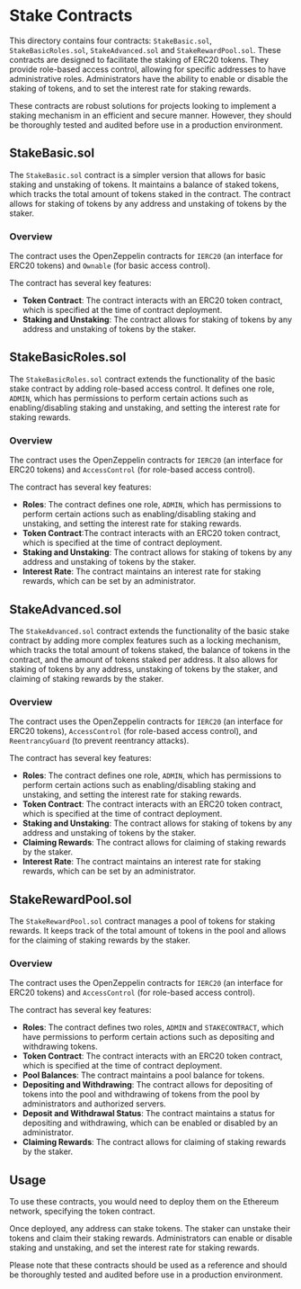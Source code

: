 # Stake Contracts

This directory contains four contracts: `StakeBasic.sol`, `StakeBasicRoles.sol`, `StakeAdvanced.sol` and `StakeRewardPool.sol`. These contracts are designed to facilitate the staking of ERC20 tokens. They provide role-based access control, allowing for specific addresses to have administrative roles. Administrators have the ability to enable or disable the staking of tokens, and to set the interest rate for staking rewards.

These contracts are robust solutions for projects looking to implement a staking mechanism in an efficient and secure manner. However, they should be thoroughly tested and audited before use in a production environment.

## StakeBasic.sol

The `StakeBasic.sol` contract is a simpler version that allows for basic staking and unstaking of tokens. It maintains a balance of staked tokens, which tracks the total amount of tokens staked in the contract. The contract allows for staking of tokens by any address and unstaking of tokens by the staker.

### Overview

The contract uses the OpenZeppelin contracts for `IERC20` (an interface for ERC20 tokens) and `Ownable` (for basic access control).

The contract has several key features:

- **Token Contract**: The contract interacts with an ERC20 token contract, which is specified at the time of contract deployment.
- **Staking and Unstaking**: The contract allows for staking of tokens by any address and unstaking of tokens by the staker.

## StakeBasicRoles.sol

The `StakeBasicRoles.sol` contract extends the functionality of the basic stake contract by adding role-based access control. It defines one role, `ADMIN`, which has permissions to perform certain actions such as enabling/disabling staking and unstaking, and setting the interest rate for staking rewards.

### Overview

The contract uses the OpenZeppelin contracts for `IERC20` (an interface for ERC20 tokens) and `AccessControl` (for role-based access control).

The contract has several key features:

- **Roles**: The contract defines one role, `ADMIN`, which has permissions to perform certain actions such as enabling/disabling staking and unstaking, and setting the interest rate for staking rewards.
- **Token Contract**:The contract interacts with an ERC20 token contract, which is specified at the time of contract deployment.
- **Staking and Unstaking**: The contract allows for staking of tokens by any address and unstaking of tokens by the staker.
- **Interest Rate**: The contract maintains an interest rate for staking rewards, which can be set by an administrator.

## StakeAdvanced.sol

The `StakeAdvanced.sol` contract extends the functionality of the basic stake contract by adding more complex features such as a locking mechanism, which tracks the total amount of tokens staked, the balance of tokens in the contract, and the amount of tokens staked per address. It also allows for staking of tokens by any address, unstaking of tokens by the staker, and claiming of staking rewards by the staker.

### Overview

The contract uses the OpenZeppelin contracts for `IERC20` (an interface for ERC20 tokens), `AccessControl` (for role-based access control), and `ReentrancyGuard` (to prevent reentrancy attacks).

The contract has several key features:

- **Roles**: The contract defines one role, `ADMIN`, which has permissions to perform certain actions such as enabling/disabling staking and unstaking, and setting the interest rate for staking rewards.
- **Token Contract**: The contract interacts with an ERC20 token contract, which is specified at the time of contract deployment.
- **Staking and Unstaking**: The contract allows for staking of tokens by any address and unstaking of tokens by the staker.
- **Claiming Rewards**: The contract allows for claiming of staking rewards by the staker.
- **Interest Rate**: The contract maintains an interest rate for staking rewards, which can be set by an administrator.

## StakeRewardPool.sol

The `StakeRewardPool.sol` contract manages a pool of tokens for staking rewards. It keeps track of the total amount of tokens in the pool and allows for the claiming of staking rewards by the staker.

### Overview

The contract uses the OpenZeppelin contracts for `IERC20` (an interface for ERC20 tokens) and `AccessControl` (for role-based access control).

The contract has several key features:

- **Roles**: The contract defines two roles, `ADMIN` and `STAKECONTRACT`, which have permissions to perform certain actions such as depositing and withdrawing tokens.
- **Token Contract**: The contract interacts with an ERC20 token contract, which is specified at the time of contract deployment.
- **Pool Balances**: The contract maintains a pool balance for tokens.
- **Depositing and Withdrawing**: The contract allows for depositing of tokens into the pool and withdrawing of tokens from the pool by administrators and authorized servers.
- **Deposit and Withdrawal Status**: The contract maintains a status for depositing and withdrawing, which can be enabled or disabled by an administrator.
- **Claiming Rewards**: The contract allows for claiming of staking rewards by the staker.

## Usage

To use these contracts, you would need to deploy them on the Ethereum network, specifying the token contract.

Once deployed, any address can stake tokens. The staker can unstake their tokens and claim their staking rewards. Administrators can enable or disable staking and unstaking, and set the interest rate for staking rewards.

Please note that these contracts should be used as a reference and should be thoroughly tested and audited before use in a production environment.
